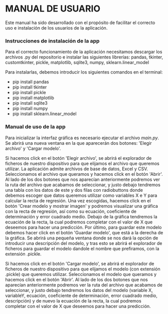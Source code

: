 # MANUAL DE USUARIO

Este manual ha sido desarrollado con el propósito de facilitar el correcto uso e instalación de los usuarios de la aplicación.

### Instrucciones de instalación de la app

Para el correcto funcionamiento de la aplicación necesitamos descargar los archivos .py del repositorio e instalar las siguientes librerías: pandas, tkinter, customtkinter, pickle, matplotlib, sqlite3, numpy, sklearn.linear_model

Para instalarlas, debemos introducir los siguientes comandos en el terminal: 
- pip install pandas
- pip install tkinter
- pip install pickle
- pip install matplotlib
- pip install sqlite3
- pip install numpy
- pip install sklearn.linear_model

### Manual de uso de la app

Para inicializar la interfaz gráfica es necesario ejecutar el archivo *main.py*. Se abrirá una nueva ventana en la que aparecerán dos botones: 'Elegir archivo' y 'Cargar modelo'.

Si hacemos click en el botón 'Elegir archivo', se abrirá el explorador de ficheros de nuestro dispositivo para que elijamos el archivo que queremos utilizar. La aplicación admite archivos de base de datos, Excel y CSV. Seleccionamos el archivo que queramos y hacemos click en el botón 'Abrir'. Al lado de los dos botones que nos aparecían anteriormente podremos ver la ruta del archivo que acabamos de seleccionar, y justo debajo tendremos una tabla con los datos de este y dos filas con radiobuttons donde debemos escoger que datos queremos utilizar como variables X e Y para calcular la recta de regresión. Una vez escogidas, hacemos click en el botón 'Crear modelo y mostrar imagen' y podremos visualizar una gráfica con la recta de regresión, así como su ecuación, coeficiente de determinación y error cuadrado medio. Debajo de la gráfica tendremos la ecuación de la recta, la cual podremos completar con el valor de X que deseemos para hacer una predicción. Por último, para guardar este modelo debemos hacer click en el botón 'Guardar modelo', que está a la derecha de la gráfica. Se abrirá una pequeña ventana donde se nos dará la opción de introducir una descripción del modelo, y tras esto se abrirá el explorador de ficheros para guardar el modelo dandole el nombre que prefiramos, con la extensión .pickle.

Si hacemos click en el botón 'Cargar modelo', se abrirá el explorador de ficheros de nuestro dispositivo para que elijamos el modelo (con extensión .pickle) que queremos utilizar. Seleccionamos el modelo que queramos y hacemos click en el botón 'Abrir'. Al lado de los dos botones que nos aparecían anteriormente podremos ver la ruta del archivo que acabamos de seleccionar, y justo debajo tendremos los datos del modelo (variable X, variableY, ecuación, coeficiente de determinación, error cuadrado medio, descripción) y de nuevo la ecuación de la recta, la cual podremos completar con el valor de X que deseemos para hacer una predicción.
